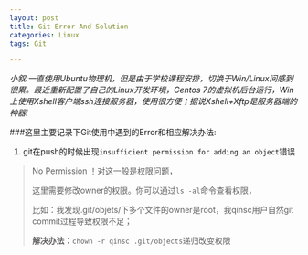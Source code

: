 ```yaml
---
layout: post
title: Git Error And Solution
categories: Linux
tags: Git

---
```


*小叙:一直使用Ubuntu物理机，但是由于学校课程安排，切换于Win/Linux间感到很累。最近重新配置了自己的Linux开发环境，Centos 7的虚拟机后台运行，Win上使用Xshell客户端ssh连接服务器，使用很方便；据说Xshell+Xftp是服务器端的神器!*

###这里主要记录下Git使用中遇到的Error和相应解决办法:

1. git在push的时候出现`insufficient permission for adding an object`错误
> No Permission ！对这一般是权限问题，
> 
> 这里需要修改owner的权限。你可以通过`ls -al`命令查看权限，
> 
> 比如：我发现.git/objets/下多个文件的owner是root，我qinsc用户自然git commit过程导致权限不足；
>
> **解决办法：**`chown -r qinsc .git/objects`递归改变权限


